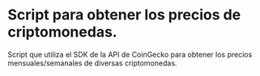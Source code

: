 # Script para obtener los precios de criptomonedas.

Script que utiliza el SDK de la API de CoinGecko para obtener los precios mensuales/semanales de diversas criptomonedas.
